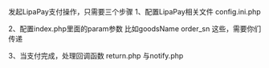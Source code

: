 
发起LipaPay支付操作，只需要三个步骤
1、配置LipaPay相关文件
config.ini.php

2、配置index.php里面的param参数
比如goodsName order_sn 这些，需要你们传递


3、当支付完成，处理回调函数
return.php 与notify.php
 

